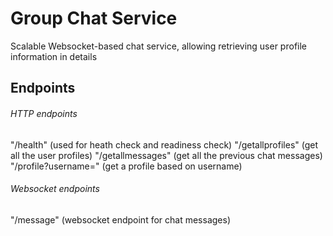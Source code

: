 # Group Chat Service
Scalable Websocket-based chat service, allowing retrieving user profile information in details

## Endpoints
###### HTTP endpoints
"/health" (used for heath check and readiness check)
"/getallprofiles" (get all the user profiles)
"/getallmessages" (get all the previous chat messages)
"/profile?username=" (get a profile based on username)

###### Websocket endpoints
"/message" (websocket endpoint for chat messages)

